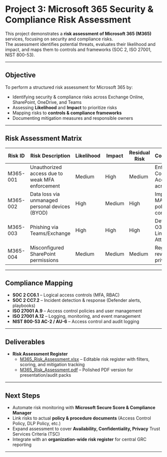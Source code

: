 # Project 3: Microsoft 365 Security & Compliance Risk Assessment  

This project demonstrates a **risk assessment of Microsoft 365 (M365)** services, focusing on security and compliance risks.  
The assessment identifies potential threats, evaluates their likelihood and impact, and maps them to controls and frameworks (SOC 2, ISO 27001, NIST 800-53).  

---

## Objective  
To perform a structured risk assessment for Microsoft 365 by:  
- Identifying security & compliance risks across Exchange Online, SharePoint, OneDrive, and Teams  
- Assessing **Likelihood** and **Impact** to prioritize risks  
- Mapping risks to **controls & compliance frameworks**  
- Documenting mitigation measures and responsible owners  

---

## Risk Assessment Matrix  

| Risk ID | Risk Description | Likelihood | Impact | Residual Risk | Control/Mitigation | Owner |  
|---------|-----------------|------------|--------|---------------|--------------------|-------|  
| M365-001 | Unauthorized access due to weak MFA enforcement | Medium | High | Medium | Enforce Conditional Access & MFA across tenants | IT Security |  
| M365-002 | Data loss via unmanaged personal devices (BYOD) | High | Medium | High | Implement MAM/MDM policies, DLP controls | Compliance & IT |  
| M365-003 | Phishing via Teams/Exchange | High | High | High | Defender for O365, Safe Links/Safe Attachments | Security Ops |  
| M365-004 | Misconfigured SharePoint permissions | Medium | Medium | Medium | Regular access reviews, least privilege model | Business Owners |  

---

## Compliance Mapping  
- **SOC 2 CC6.1** – Logical access controls (MFA, RBAC)  
- **SOC 2 CC7.2** – Incident detection & response (Defender alerts, playbooks)  
- **ISO 27001 A.9** – Access control policies and user management  
- **ISO 27001 A.12** – Logging, monitoring, and event management  
- **NIST 800-53 AC-2 / AU-6** – Access control and audit logging  

---

## Deliverables  
- **Risk Assessment Register**  
  - [M365_Risk_Assessment.xlsx](./M365_Risk_Assessment.xlsx) – Editable risk register with filters, scoring, and mitigation tracking  
  - [M365_Risk_Assessment.pdf](./M365_Risk_Assessment.pdf) – Polished PDF version for presentation/audit packs  

---

## Next Steps  
- Automate risk monitoring with **Microsoft Secure Score & Compliance Manager**  
- Link risks to actual **policy & procedure documents** (Access Control Policy, DLP Policy, etc.)  
- Expand assessment to cover **Availability, Confidentiality, Privacy** Trust Services Criteria (TSC)  
- Integrate with an **organization-wide risk register** for central GRC reporting  

---
